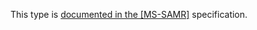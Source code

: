 This type is [documented in the [MS-SAMR]](https://learn.microsoft.com/en-us/openspecs/windows_protocols/ms-samr/0ae356d8-c220-4706-846e-ebbdc6fabdcb) specification.
